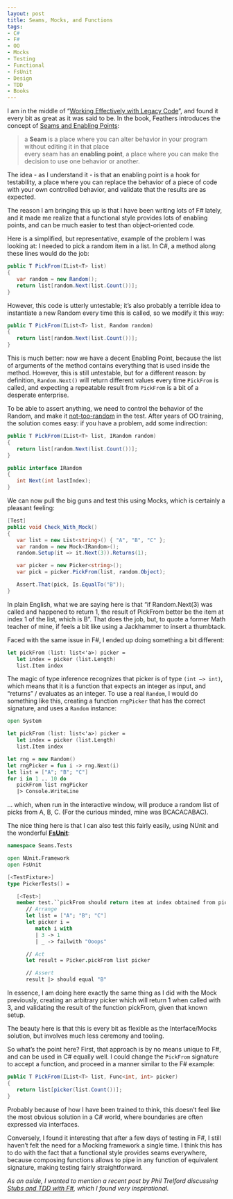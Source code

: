 ```yaml
---
layout: post
title: Seams, Mocks, and Functions
tags:
- C#
- F#
- OO
- Mocks
- Testing
- Functional
- FsUnit
- Design
- TDD
- Books
---
```


I am in the middle of “[Working Effectively with Legacy Code](http://www.amazon.com/Working-Effectively-Legacy-Michael-Feathers/dp/0131177052)”, and found it every bit as great as it was said to be. In the book, Feathers introduces the concept of [Seams and Enabling Points](http://books.google.com/books?id=fB6s_Z6g0gIC&lpg=PT61&pg=PT61#v=onepage&q&f=false):   

> a **Seam** is a place where you can alter behavior in your program without editing it in that place    
> every seam has an **enabling point**, a place where you can make the decision to use one behavior or another.  

The idea - as I understand it - is that an enabling point is a hook for testability, a place where you can replace the behavior of a piece of code with your own controlled behavior, and validate that the results are as expected.  

The reason I am bringing this up is that I have been writing lots of F# lately, and it made me realize that a functional style provides lots of enabling points, and can be much easier to test than object-oriented code.  

Here is a simplified, but representative, example of the problem I was looking at: I needed to pick a random item in a list. In C#, a method along these lines would do the job:  

``` csharp
public T PickFrom(IList<T> list)
{
   var random = new Random();
   return list[random.Next(list.Count())];
}
``` 

However, this code is utterly untestable; it’s also probably a terrible idea to instantiate a new Random every time this is called, so we modify it this way:

``` csharp
public T PickFrom(IList<T> list, Random random)
{
   return list[random.Next(list.Count())];
}
``` 

This is much better: now we have a decent Enabling Point, because the list of arguments of the method contains everything that is used inside the method. However, this is still untestable, but for a different reason: by definition, `Random.Next()` will return different values every time `PickFrom` is called, and expecting a repeatable result from `PickFrom` is a bit of a desperate enterprise.

<!--more-->

To be able to assert anything, we need to control the behavior of the Random, and make it [not-too-random](http://dilbert.com/strips/comic/2001-10-25/) in the test. After years of OO training, the solution comes easy: if you have a problem, add some indirection:

``` csharp
public T PickFrom(IList<T> list, IRandom random)
{
   return list[random.Next(list.Count())];
}

public interface IRandom
{
   int Next(int lastIndex);
}
``` 

We can now pull the big guns and test this using Mocks, which is certainly a pleasant feeling:

``` csharp
[Test]
public void Check_With_Mock()
{
   var list = new List<string>() { "A", "B", "C" };
   var random = new Mock<IRandom>();
   random.Setup(it => it.Next(3)).Returns(1);

   var picker = new Picker<string>();
   var pick = picker.PickFrom(list, random.Object);

   Assert.That(pick, Is.EqualTo("B"));
}
``` 

In plain English, what we are saying here is that “if Random.Next(3) was called and happened to return 1, the result of PickFrom better be the item at index 1 of the list, which is B”. That does the job, but, to quote a former Math teacher of mine, if feels a bit like using a Jackhammer to insert a thumbtack.

Faced with the same issue in F#, I ended up doing something a bit different:

``` fsharp
let pickFrom (list: list<'a>) picker =  
   let index = picker (list.Length)
   list.Item index
``` 

The magic of type inference recognizes that picker is of type `(int –> int)`, which means that it is a function that expects an integer as input, and “returns” / evaluates as an integer. To use a real `Random`, I would do something like this, creating a function `rngPicker` that has the correct signature, and uses a `Random` instance:

``` fsharp
open System

let pickFrom (list: list<'a>) picker =  
   let index = picker (list.Length)
   list.Item index

let rng = new Random()
let rngPicker = fun i -> rng.Next(i)
let list = ["A"; "B"; "C"]
for i in 1 .. 10 do
   pickFrom list rngPicker
   |> Console.WriteLine
``` 

… which, when run in the interactive window, will produce a random list of picks from A, B, C. (For the curious minded, mine was BCACACABAC). 

The nice thing here is that I can also test this fairly easily, using NUnit and the wonderful [**FsUnit**](http://fsunit.codeplex.com/):

``` fsharp
namespace Seams.Tests

open NUnit.Framework
open FsUnit

[<TestFixture>]
type PickerTests() =

   [<Test>]
   member test.``pickFrom should return item at index obtained from picker``() =
      // Arrange
      let list = ["A"; "B"; "C"]
      let picker i = 
         match i with 
         | 3 -> 1
         | _ -> failwith "Ooops"

      // Act
      let result = Picker.pickFrom list picker

      // Assert
      result |> should equal "B"
``` 

In essence, I am doing here exactly the same thing as I did with the Mock previously, creating an arbitrary picker which will return 1 when called with 3, and validating the result of the function pickFrom, given that known setup.

The beauty here is that this is every bit as flexible as the Interface/Mocks solution, but involves much less ceremony and tooling.

So what’s the point here? First, that approach is by no means unique to F#, and can be used in C# equally well. I could change the `PickFrom` signature to accept a function, and proceed in a manner similar to the F# example:

``` csharp
public T PickFrom(IList<T> list, Func<int, int> picker)
{
   return list[picker(list.Count())];
}
``` 

Probably because of how I have been trained to think, this doesn’t feel like the most obvious solution in a C# world, where boundaries are often expressed via interfaces.

Conversely, I found it interesting that after a few days of testing in F#, I still haven’t felt the need for a Mocking framework a single time. I think this has to do with the fact that a functional style provides seams everywhere, because composing functions allows to pipe in any function of equivalent signature, making testing fairly straightforward.

*As an aside, I wanted to mention a recent post by Phil Trelford discussing [Stubs and TDD with F#](http://trelford.com/blog/post/Stubs.aspx), which I found very inspirational.*
